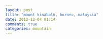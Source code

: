 ```yaml
---
layout: post
title: "mount kinabalu, borneo, malaysia"
date: 2012-12-04 01:14
comments: true
categories: mountain
---
```

